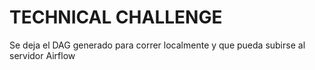 # TECHNICAL CHALLENGE

Se deja el DAG generado para correr localmente y que pueda subirse al servidor Airflow

